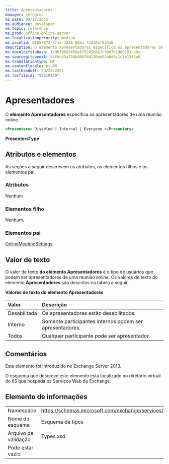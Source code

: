```yaml
---
title: Apresentadores
manager: sethgros
ms.date: 09/17/2015
ms.audience: Developer
ms.topic: reference
ms.prod: office-online-server
ms.localizationpriority: medium
ms.assetid: 01057872-4f1a-4246-86ba-73d10ef854a0
description: O elemento Apresentadores especifica os apresentadores de uma reunião online.
ms.openlocfilehash: 1c9bf9093450e675245b647c98d7b1d00101ce9e
ms.sourcegitcommit: 54f6cd5a704b36b76d110ee53a6d6c1c3e15f5a9
ms.translationtype: MT
ms.contentlocale: pt-BR
ms.lasthandoff: 09/24/2021
ms.locfileid: "59519139"
---
```

# <a name="presenters"></a>Apresentadores

O **elemento Apresentadores** especifica os apresentadores de uma reunião online. 
  
```XML
<Presenters> Disabled | Internal | Everyone </Presenters>
```

 **PresentersType**
## <a name="attributes-and-elements"></a>Atributos e elementos

As seções a seguir descrevem os atributos, os elementos filhos e os elementos pai.
  
### <a name="attributes"></a>Atributos

Nenhum
  
### <a name="child-elements"></a>Elementos filho

Nenhum.
  
### <a name="parent-elements"></a>Elementos pai

[OnlineMeetingSettings](onlinemeetingsettings.md)
  
## <a name="text-value"></a>Valor de texto

O valor de texto **do elemento Apresentadores** é o tipo de usuários que podem ser apresentadores de uma reunião online. Os valores de texto do elemento **Apresentadores** são descritos na tabela a seguir. 
  
**Valores de texto do elemento Apresentadores**

|**Valor**|**Descrição**|
|:-----|:-----|
|Desabilitada  <br/> |Os apresentadores estão desabilitados.  <br/> |
|Interno  <br/> |Somente participantes internos podem ser apresentadores.  <br/> |
|Todos  <br/> |Qualquer participante pode ser apresentador.  <br/> |
   
## <a name="remarks"></a>Comentários

Este elemento foi introduzido no Exchange Server 2013.
  
O esquema que descreve este elemento está localizado no diretório virtual do IIS que hospeda os Serviços Web do Exchange.
  
## <a name="element-information"></a>Elemento de informações

|||
|:-----|:-----|
|Namespace  <br/> |https://schemas.microsoft.com/exchange/services/2006/types  <br/> |
|Nome do esquema  <br/> |Esquema de tipos  <br/> |
|Arquivo de validação  <br/> |Types.xsd  <br/> |
|Pode estar vazio  <br/> ||
   

